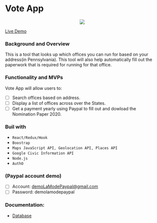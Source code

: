 # Vote App

<p align="center">
  <img src="https://github.com/Maivw/VoteApp-client/blob/master/recordingVoteApp.gif?raw=true"/>
</p>

[Live Demo](https://voteappfrontend.herokuapp.com/)

### Background and Overview

This is a tool that looks up which offices you can run for based on your address(in Pennsylvania). This tool will also help automatically fill out the paperwork that is required for running for that office.

### Functionality and MVPs

Vote App will allow users to:

- [ ] Search offices based on address.
- [ ] Display a list of offices across over the States.
- [ ] Get a payment yearly using Paypal to fill out and dowload the Nomination Paper 2020.

### Buil with

- `React/Redux/Hook`
- `Boostrap`
- `Maps JavaScript API, Geolocation API, Places API`
- `Google Civic Information API`
- `Node.js`
- `AuthO`

### (Paypal account demo)

- [ ] Account: demoLaModePaypal@gmail.com
- [ ] Password: demolamodepaypal

### Documentation:

- [Database](https://github.com/Maivw/VoteApp-Server)
